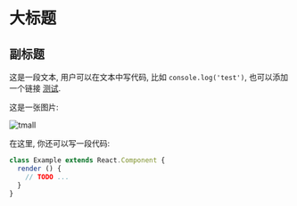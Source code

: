 # 大标题
## 副标题

这是一段文本, 用户可以在文本中写代码, 比如 `console.log('test')`, 也可以添加一个链接 [测试](http://example.com).

这是一张图片:

![tmall](https://img.alicdn.com/tfs/TB1MaLKRXXXXXaWXFXXXXXXXXXX-480-260.png)

在这里, 你还可以写一段代码:

```js
class Example extends React.Component {
  render () {
    // TODO ...
  }
}
```
